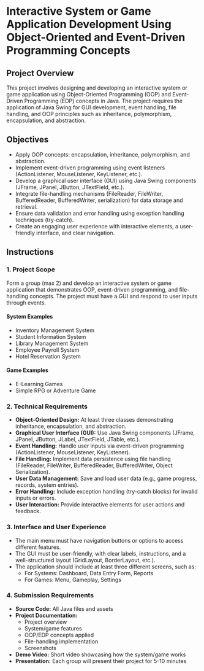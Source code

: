 # Interactive System or Game Application Development Using Object-Oriented and Event-Driven Programming Concepts

## Project Overview
This project involves designing and developing an interactive system or game application using Object-Oriented Programming (OOP) and Event-Driven Programming (EDP) concepts in Java. The project requires the application of Java Swing for GUI development, event handling, file handling, and OOP principles such as inheritance, polymorphism, encapsulation, and abstraction.

## Objectives
- Apply OOP concepts: encapsulation, inheritance, polymorphism, and abstraction.
- Implement event-driven programming using event listeners (ActionListener, MouseListener, KeyListener, etc.).
- Develop a graphical user interface (GUI) using Java Swing components (JFrame, JPanel, JButton, JTextField, etc.).
- Integrate file-handling mechanisms (FileReader, FileWriter, BufferedReader, BufferedWriter, serialization) for data storage and retrieval.
- Ensure data validation and error handling using exception handling techniques (try-catch).
- Create an engaging user experience with interactive elements, a user-friendly interface, and clear navigation.

## Instructions
### 1. Project Scope
Form a group (max 2) and develop an interactive system or game application that demonstrates OOP, event-driven programming, and file-handling concepts. The project must have a GUI and respond to user inputs through events.

#### System Examples
- Inventory Management System
- Student Information System
- Library Management System
- Employee Payroll System
- Hotel Reservation System

#### Game Examples
- E-Learning Games
- Simple RPG or Adventure Game

### 2. Technical Requirements
- **Object-Oriented Design:** At least three classes demonstrating inheritance, encapsulation, and abstraction.
- **Graphical User Interface (GUI):** Use Java Swing components (JFrame, JPanel, JButton, JLabel, JTextField, JTable, etc.).
- **Event Handling:** Handle user inputs via event-driven programming (ActionListener, MouseListener, KeyListener).
- **File Handling:** Implement data persistence using file handling (FileReader, FileWriter, BufferedReader, BufferedWriter, Object Serialization).
- **User Data Management:** Save and load user data (e.g., game progress, records, system entries).
- **Error Handling:** Include exception handling (try-catch blocks) for invalid inputs or errors.
- **User Interaction:** Provide interactive elements for user actions and feedback.

### 3. Interface and User Experience
- The main menu must have navigation buttons or options to access different features.
- The GUI must be user-friendly, with clear labels, instructions, and a well-structured layout (GridLayout, BorderLayout, etc.).
- The application should include at least three different screens, such as:
  - For Systems: Dashboard, Data Entry Form, Reports
  - For Games: Menu, Gameplay, Settings

### 4. Submission Requirements
- **Source Code:** All Java files and assets
- **Project Documentation:**
  - Project overview
  - System/game features
  - OOP/EDP concepts applied
  - File-handling implementation
  - Screenshots
- **Demo Video:** Short video showcasing how the system/game works
- **Presentation:** Each group will present their project for 5-10 minutes 